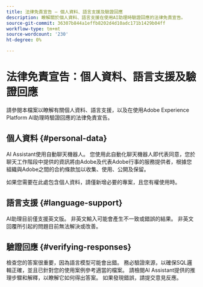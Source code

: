 ```yaml
---
title: 法律免責宣告 — 個人資料、語言支援及驗證回應
description: 瞭解關於個人資料、語言支援在使用AI助理時驗證回應的法律免責宣告。
source-git-commit: 36307b844a1effb8202d4d10adc171b1429b04ff
workflow-type: tm+mt
source-wordcount: '230'
ht-degree: 0%

---
```


# 法律免責宣告：個人資料、語言支援及驗證回應

請參閱本檔案以瞭解有關個人資料、語言支援，以及在使用Adobe Experience Platform AI助理時驗證回應的法律免責宣告。

## 個人資料 {#personal-data}

AI Assistant使用自動聊天機器人。 您使用此自動化聊天機器人即代表同意，您於聊天工作階段中提供的資訊將由Adobe及代表Adobe行事的服務提供者，根據您組織與Adobe之間的合約條款加以收集、使用、公開及保留。

如果您需要在此處包含個人資料，請僅新增必要的專案，且您有權使用時。

## 語言支援 {#language-support}

AI助理目前僅支援英文版。 非英文輸入可能會產生不一致或錯誤的結果。 非英文回覆所引起的問題目前無法解決或改善。

## 驗證回應 {#verifying-responses}

檢查您的答案很重要，因為語言模型可能會出錯。 務必驗證來源，以確保SQL邏輯正確，並且已針對您的使用案例參考適當的檔案。 請檢閱AI Assistant提供的推理步驟和解釋，以瞭解它如何得出答案。 如果發現錯誤，請提交意見反應。